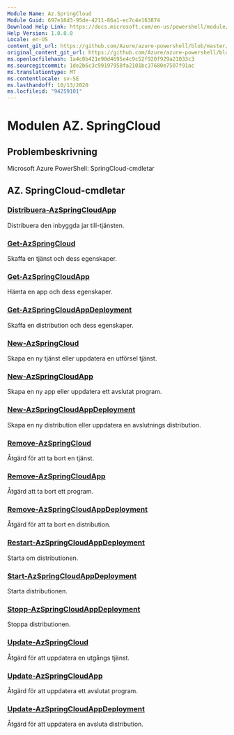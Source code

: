 ```yaml
---
Module Name: Az.SpringCloud
Module Guid: 697e18d3-95de-4211-86a1-ec7c4e163874
Download Help Link: https://docs.microsoft.com/en-us/powershell/module/az.springcloud
Help Version: 1.0.0.0
Locale: en-US
content_git_url: https://github.com/Azure/azure-powershell/blob/master/src/SpringCloud/help/Az.SpringCloud.md
original_content_git_url: https://github.com/Azure/azure-powershell/blob/master/src/SpringCloud/help/Az.SpringCloud.md
ms.openlocfilehash: 1a4c0b421e90d4695e4c9c52f920f929a21033c3
ms.sourcegitcommit: 1de2b6c3c99197958fa2101bc37680e7507f91ac
ms.translationtype: MT
ms.contentlocale: sv-SE
ms.lasthandoff: 10/13/2020
ms.locfileid: "94259101"
---
```

# Modulen AZ. SpringCloud
## Problembeskrivning
Microsoft Azure PowerShell: SpringCloud-cmdletar

## AZ. SpringCloud-cmdletar
### [Distribuera-AzSpringCloudApp](Deploy-AzSpringCloudApp.md)
Distribuera den inbyggda jar till-tjänsten.

### [Get-AzSpringCloud](Get-AzSpringCloud.md)
Skaffa en tjänst och dess egenskaper.

### [Get-AzSpringCloudApp](Get-AzSpringCloudApp.md)
Hämta en app och dess egenskaper.

### [Get-AzSpringCloudAppDeployment](Get-AzSpringCloudAppDeployment.md)
Skaffa en distribution och dess egenskaper.

### [New-AzSpringCloud](New-AzSpringCloud.md)
Skapa en ny tjänst eller uppdatera en utförsel tjänst.

### [New-AzSpringCloudApp](New-AzSpringCloudApp.md)
Skapa en ny app eller uppdatera ett avslutat program.

### [New-AzSpringCloudAppDeployment](New-AzSpringCloudAppDeployment.md)
Skapa en ny distribution eller uppdatera en avslutnings distribution.

### [Remove-AzSpringCloud](Remove-AzSpringCloud.md)
Åtgärd för att ta bort en tjänst.

### [Remove-AzSpringCloudApp](Remove-AzSpringCloudApp.md)
Åtgärd att ta bort ett program.

### [Remove-AzSpringCloudAppDeployment](Remove-AzSpringCloudAppDeployment.md)
Åtgärd för att ta bort en distribution.

### [Restart-AzSpringCloudAppDeployment](Restart-AzSpringCloudAppDeployment.md)
Starta om distributionen.

### [Start-AzSpringCloudAppDeployment](Start-AzSpringCloudAppDeployment.md)
Starta distributionen.

### [Stopp-AzSpringCloudAppDeployment](Stop-AzSpringCloudAppDeployment.md)
Stoppa distributionen.

### [Update-AzSpringCloud](Update-AzSpringCloud.md)
Åtgärd för att uppdatera en utgångs tjänst.

### [Update-AzSpringCloudApp](Update-AzSpringCloudApp.md)
Åtgärd för att uppdatera ett avslutat program.

### [Update-AzSpringCloudAppDeployment](Update-AzSpringCloudAppDeployment.md)
Åtgärd för att uppdatera en avsluta distribution.

